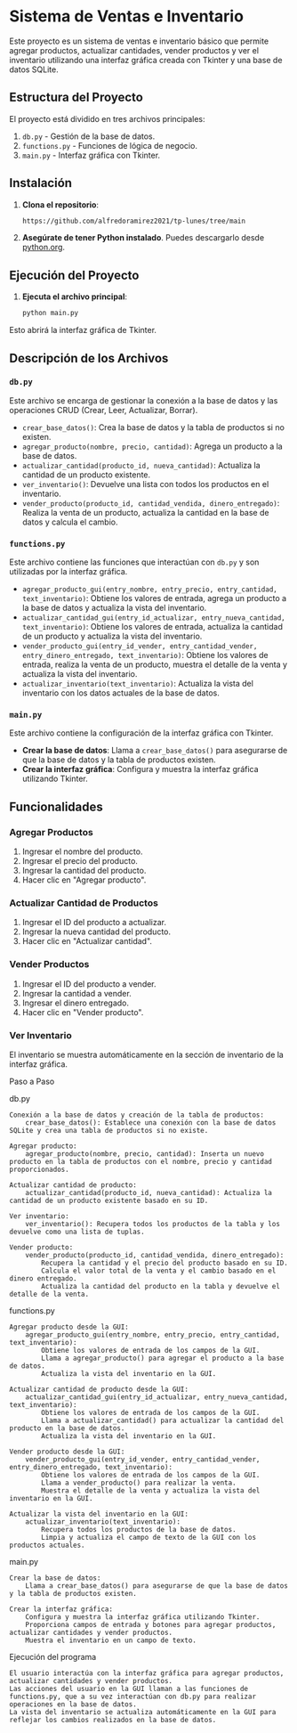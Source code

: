 # Sistema de Ventas e Inventario

Este proyecto es un sistema de ventas e inventario básico que permite agregar productos, actualizar cantidades, vender productos y ver el inventario utilizando una interfaz gráfica creada con Tkinter y una base de datos SQLite.

## Estructura del Proyecto

El proyecto está dividido en tres archivos principales:

1. `db.py` - Gestión de la base de datos.
2. `functions.py` - Funciones de lógica de negocio.
3. `main.py` - Interfaz gráfica con Tkinter.

## Instalación

1. **Clona el repositorio**:
    ```bash
    https://github.com/alfredoramirez2021/tp-lunes/tree/main
    ```

2. **Asegúrate de tener Python instalado**. Puedes descargarlo desde [python.org](https://www.python.org/).

## Ejecución del Proyecto

1. **Ejecuta el archivo principal**:
    ```bash
    python main.py
    ```

Esto abrirá la interfaz gráfica de Tkinter.

## Descripción de los Archivos

### `db.py`

Este archivo se encarga de gestionar la conexión a la base de datos y las operaciones CRUD (Crear, Leer, Actualizar, Borrar).

- `crear_base_datos()`: Crea la base de datos y la tabla de productos si no existen.
- `agregar_producto(nombre, precio, cantidad)`: Agrega un producto a la base de datos.
- `actualizar_cantidad(producto_id, nueva_cantidad)`: Actualiza la cantidad de un producto existente.
- `ver_inventario()`: Devuelve una lista con todos los productos en el inventario.
- `vender_producto(producto_id, cantidad_vendida, dinero_entregado)`: Realiza la venta de un producto, actualiza la cantidad en la base de datos y calcula el cambio.

### `functions.py`

Este archivo contiene las funciones que interactúan con `db.py` y son utilizadas por la interfaz gráfica.

- `agregar_producto_gui(entry_nombre, entry_precio, entry_cantidad, text_inventario)`: Obtiene los valores de entrada, agrega un producto a la base de datos y actualiza la vista del inventario.
- `actualizar_cantidad_gui(entry_id_actualizar, entry_nueva_cantidad, text_inventario)`: Obtiene los valores de entrada, actualiza la cantidad de un producto y actualiza la vista del inventario.
- `vender_producto_gui(entry_id_vender, entry_cantidad_vender, entry_dinero_entregado, text_inventario)`: Obtiene los valores de entrada, realiza la venta de un producto, muestra el detalle de la venta y actualiza la vista del inventario.
- `actualizar_inventario(text_inventario)`: Actualiza la vista del inventario con los datos actuales de la base de datos.

### `main.py`

Este archivo contiene la configuración de la interfaz gráfica con Tkinter.

- **Crear la base de datos**: Llama a `crear_base_datos()` para asegurarse de que la base de datos y la tabla de productos existen.
- **Crear la interfaz gráfica**: Configura y muestra la interfaz gráfica utilizando Tkinter.

## Funcionalidades

### Agregar Productos

1. Ingresar el nombre del producto.
2. Ingresar el precio del producto.
3. Ingresar la cantidad del producto.
4. Hacer clic en "Agregar producto".

### Actualizar Cantidad de Productos

1. Ingresar el ID del producto a actualizar.
2. Ingresar la nueva cantidad del producto.
3. Hacer clic en "Actualizar cantidad".

### Vender Productos

1. Ingresar el ID del producto a vender.
2. Ingresar la cantidad a vender.
3. Ingresar el dinero entregado.
4. Hacer clic en "Vender producto".

### Ver Inventario

El inventario se muestra automáticamente en la sección de inventario de la interfaz gráfica.

Paso a Paso

db.py

    Conexión a la base de datos y creación de la tabla de productos:
        crear_base_datos(): Establece una conexión con la base de datos SQLite y crea una tabla de productos si no existe.

    Agregar producto:
        agregar_producto(nombre, precio, cantidad): Inserta un nuevo producto en la tabla de productos con el nombre, precio y cantidad proporcionados.

    Actualizar cantidad de producto:
        actualizar_cantidad(producto_id, nueva_cantidad): Actualiza la cantidad de un producto existente basado en su ID.

    Ver inventario:
        ver_inventario(): Recupera todos los productos de la tabla y los devuelve como una lista de tuplas.

    Vender producto:
        vender_producto(producto_id, cantidad_vendida, dinero_entregado):
            Recupera la cantidad y el precio del producto basado en su ID.
            Calcula el valor total de la venta y el cambio basado en el dinero entregado.
            Actualiza la cantidad del producto en la tabla y devuelve el detalle de la venta.

functions.py

    Agregar producto desde la GUI:
        agregar_producto_gui(entry_nombre, entry_precio, entry_cantidad, text_inventario):
            Obtiene los valores de entrada de los campos de la GUI.
            Llama a agregar_producto() para agregar el producto a la base de datos.
            Actualiza la vista del inventario en la GUI.

    Actualizar cantidad de producto desde la GUI:
        actualizar_cantidad_gui(entry_id_actualizar, entry_nueva_cantidad, text_inventario):
            Obtiene los valores de entrada de los campos de la GUI.
            Llama a actualizar_cantidad() para actualizar la cantidad del producto en la base de datos.
            Actualiza la vista del inventario en la GUI.

    Vender producto desde la GUI:
        vender_producto_gui(entry_id_vender, entry_cantidad_vender, entry_dinero_entregado, text_inventario):
            Obtiene los valores de entrada de los campos de la GUI.
            Llama a vender_producto() para realizar la venta.
            Muestra el detalle de la venta y actualiza la vista del inventario en la GUI.

    Actualizar la vista del inventario en la GUI:
        actualizar_inventario(text_inventario):
            Recupera todos los productos de la base de datos.
            Limpia y actualiza el campo de texto de la GUI con los productos actuales.

main.py

    Crear la base de datos:
        Llama a crear_base_datos() para asegurarse de que la base de datos y la tabla de productos existen.

    Crear la interfaz gráfica:
        Configura y muestra la interfaz gráfica utilizando Tkinter.
        Proporciona campos de entrada y botones para agregar productos, actualizar cantidades y vender productos.
        Muestra el inventario en un campo de texto.

Ejecución del programa

    El usuario interactúa con la interfaz gráfica para agregar productos, actualizar cantidades y vender productos.
    Las acciones del usuario en la GUI llaman a las funciones de functions.py, que a su vez interactúan con db.py para realizar operaciones en la base de datos.
    La vista del inventario se actualiza automáticamente en la GUI para reflejar los cambios realizados en la base de datos.



